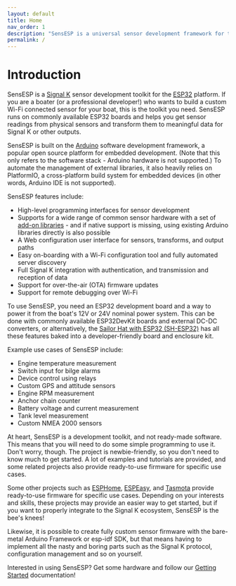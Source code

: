 ```yaml
---
layout: default
title: Home
nav_order: 1
description: "SensESP is a universal sensor development framework for the ESP32 platform."
permalink: /
---
```

# Introduction

SensESP is a [Signal K](https://signalk.org) sensor development toolkit for the [ESP32](https://en.wikipedia.org/wiki/ESP32) platform.
If you are a boater (or a professional developer!) who wants to build a custom Wi-Fi connected sensor for your boat, this is the toolkit you need.
SensESP runs on commonly available ESP32 boards and helps you get sensor readings from physical sensors and transform them to meaningful data for Signal K or other outputs.

SensESP is built on the [Arduino](https://github.com/espressif/arduino-esp32) software development framework, a popular open source platform for embedded development.
(Note that this only refers to the software stack - Arduino hardware is not supported.)
To automate the management of external libraries, it also heavily relies on PlatformIO, a cross-platform build system for embedded devices (in other words, Arduino IDE is not supported).

SensESP features include:

- High-level programming interfaces for sensor development
- Supports for a wide range of common sensor hardware with a set of [add-on libraries](pages/additional_resources/add-ons/) - and if native support is missing, using existing Arduino libraries directly is also possible
- A Web configuration user interface for sensors, transforms, and output paths
- Easy on-boarding with a Wi-Fi configuration tool and fully automated server discovery
- Full Signal K integration with authentication, and transmission and reception of data
- Support for over-the-air (OTA) firmware updates
- Support for remote debugging over Wi-Fi

To use SensESP, you need an ESP32 development board and a way to power it from the boat's 12V or 24V nominal power system.
This can be done with commonly available ESP32DevKit boards and external DC-DC converters, or alternatively, the [Sailor Hat with ESP32 (SH-ESP32)](https://hatlabs.fi/product/sailor-hat-with-esp32/) has all these features baked into a developer-friendly board and enclosure kit.

Example use cases of SensESP include:

- Engine temperature measurement
- Switch input for bilge alarms
- Device control using relays
- Custom GPS and attitude sensors
- Engine RPM measurement
- Anchor chain counter
- Battery voltage and current measurement
- Tank level measurement
- Custom NMEA 2000 sensors

At heart, SensESP is a development toolkit, and not ready-made software.
This means that you will need to do some simple programming to use it.
Don't worry, though.
The project is newbie-friendly, so you don't need to know much to get started.
A lot of examples and tutorials are provided, and some related projects also provide ready-to-use firmware for specific use cases.

Some other projects such as [ESPHome](https://esphome.io/), [ESPEasy](https://github.com/letscontrolit/ESPEasy), and [Tasmota](https://tasmota.github.io/docs/) provide ready-to-use firmware for specific use cases.
Depending on your interests and skills, these projects may provide an easier way to get started, but if you want to properly integrate to the Signal K ecosystem, SensESP is the bee's knees!

Likewise, it is possible to create fully custom sensor firmware with the bare-metal Arduino Framework or esp-idf SDK, but that means having to implement all the nasty and boring parts such as the Signal K protocol, configuration management and so on yourself.

Interested in using SensESP? Get some hardware and follow our [Getting Started](pages/getting_started/) documentation!
